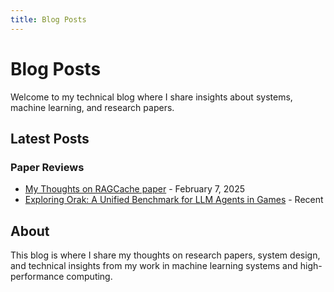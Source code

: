 ```yaml
---
title: Blog Posts
---
```


# Blog Posts

Welcome to my technical blog where I share insights about systems, machine learning, and research papers.

## Latest Posts

### Paper Reviews
- [My Thoughts on RAGCache paper](ragcache.md) - February 7, 2025
- [Exploring Orak: A Unified Benchmark for LLM Agents in Games](game_eval.md) - Recent


## About

This blog is where I share my thoughts on research papers, system design, and technical insights from my work in machine learning systems and high-performance computing. 